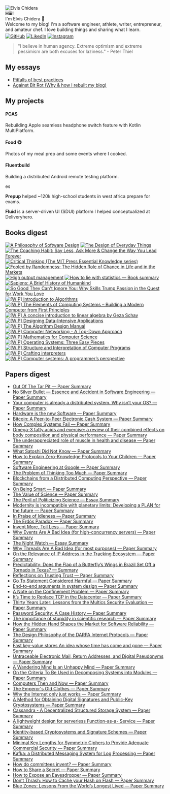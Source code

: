 <!-- placeholder_404_error -->


<div class="circular-image-container">
    <img src="/docs/assets/avatar.jpg" alt="Elvis Chidera" class="circular-image" />
</div>

<div class="text-center">
    <strong>Hiii!</strong>
</div>

<div class="text-center">
    I'm Elvis Chidera 👋
</div>

<div class="text-center">
    Welcome to my blog! I'm a software engineer, athlete, writer, entrepreneur, and amateur chef. I love building things and sharing what I learn<span class="blinking">.</span>
</div>

<div class="text-center" style="margin-top: 4px;">
    <a href="https://github.com/elvis10ten"><img src="/docs/assets/github-mark.svg" alt="GitHub" class="social-icon" /></a>
    <a href="https://linkedin.com/elvischidera"><img src="/docs/assets/linkedin.png" alt="LikedIn" class="social-icon" /></a>
    <a href="https://instagram.com/elvischidera"><img src="/docs/assets/instagram.svg" alt="Instagram" class="social-icon" /></a>
</div>

> "I believe in human agency. Extreme optimism and extreme pessimism are both excuses for laziness." - Peter Thiel

## <span id="essays">My essays</span>
- [Pitfalls of best practices](/src/essays/2024-05-24-pitfalls-of-best-practices.md)
- [Against Bit Rot (Why & how I rebuilt my blog)](/src/essays/2025-how.md)

## <span id="essays">My projects</span>

<!-- First Grid Group: Left card spans two rows -->
  <div class="grid-group group1">
    <!-- Card 1: Background image, spans two rows -->
    <div class="card" style="background-image: url('/docs/assets/banners/pcas.jpg');">
      <div class="card-content">
        <h4>PCAS</h4>
        <p>Rebuilding Apple seamless headphone switch feature with Kotlin MultiPlatform.</p>
      </div>
    </div>
    <!-- Card 2: Background image -->
    <div class="card" style="background-image: url('/docs/assets/banners/cooking2.jpg');">
      <div class="card-content">
        <h4>Food 😋</h4>
        <p>Photos of my meal prep and some events where I cooked.</p>
      </div>
    </div>
    <!-- Card 3: Background image -->
    <div class="card" style="background-image: url('/docs/assets/banners/fluentbuild.jpg');">
      <div class="card-content">
        <h4>Fluentbuild</h4>
        <p>Building a distributed Android remote testing platform.</p>
      </div>es
    </div>
    <!-- Card 4: Background image -->
    <div class="card" style="background-image: url('/docs/assets/banners/prepup.jpg');">
      <div class="card-content">
        <p><strong>Prepup</strong> helped ~120k high-school students in west africa prepare for exams.</p>
      </div>
    </div>
    <!-- Card 5: Background image -->
    <div class="card" style="background-image: url('/docs/assets/banners/prepup.jpg');">
      <div class="card-content">
        <p><strong>Fluid</strong> is a server-driven UI (SDUI) platform I helped conceptualized at Deliveryhero.</p>
      </div>
    </div>
  </div>

## <span id="books">Books digest</span>
<div class="book-gallery">
<a href="/src/books/2022-a-philosophy-software-design.md"><img src="/assets/banners/2022-a-philosophy-software-design.jpg" alt="A Philosophy of Software Design" loading="lazy" /></a>
<a href="/src/books/2022-design-of-everyday-things.md"><img src="/assets/banners/2022-design-of-everyday-things.jpg" alt="The Design of Everyday Things" loading="lazy" /></a>
<a href="/src/books/2023-coaching-habit.md"><img src="/assets/banners/2023-coaching-habit.jpg" alt="The Coaching Habit: Say Less, Ask More & Change the Way You Lead Forever" loading="lazy" /></a>
<a href="/src/books/2023-critical-thinking.md"><img src="/assets/banners/2023-critical-thinking.jpg" alt="Critical Thinking (The MIT Press Essential Knowledge series)" loading="lazy" /></a>
<a href="/src/books/2023-fooled-by-randomness.md"><img src="/assets/banners/2023-fooled-by-randomness.jpg" alt="Fooled by Randomness: The Hidden Role of Chance in Life and in the Markets" loading="lazy" /></a>
<a href="/src/books/2023-high-output-management.md"><img src="/assets/banners/2023-high-output-management.jpg" alt="High output management" loading="lazy" /></a>
<a href="/src/books/2023-how-to-lie-with-statistics.md"><img src="/assets/banners/2023-how-to-lie-with-statistics.jpg" alt="How to lie with statistics — Book summary" loading="lazy" /></a>
<a href="/src/books/2023-sapiens.md"><img src="/assets/banners/2023-sapiens.jpg" alt="Sapiens: A Brief History of Humankind" loading="lazy" /></a>
<a href="/src/books/2023-so-good-they-cant-ignore-you.md"><img src="/assets/banners/2023-so-good-they-cant-ignore-you.jpg" alt="So Good They Can't Ignore You: Why Skills Trump Passion in the Quest for Work You Love" loading="lazy" /></a>
<a href="/src/books/2025-1a-intro-algorithm.md"><img src="/assets/banners/2025-1a-intro-algorithm.jpg" alt="[WIP] Introduction to Algorithms" loading="lazy" /></a>
<a href="/src/books/2025-1a-nand-to-tetris.md"><img src="/assets/banners/2025-1a-nand-to-tetris.jpg" alt="[WIP] The Elements of Computing Systems – Building a Modern Computer from First Principles" loading="lazy" /></a>
<a href="/src/books/2025-1b-intro-linear-algebra.md"><img src="/assets/banners/2025-1b-intro-linear-algebra.jpg" alt="[WIP] A concise introduction to linear algebra by Geza Schay" loading="lazy" /></a>
<a href="/src/books/2025-1c-designing-data-intensive-applications.md"><img src="/assets/banners/2025-1c-designing-data-intensive-applications.jpg" alt="[WIP] Designing Data-Intensive Applications" loading="lazy" /></a>
<a href="/src/books/2025-2-algorithm-design-manual.md"><img src="/assets/banners/2025-2-algorithm-design-manual.jpg" alt="[WIP] The Algorithm Design Manual" loading="lazy" /></a>
<a href="/src/books/2025-3-computer-networking-top-down.md"><img src="/assets/banners/2025-3-computer-networking-top-down.jpg" alt="[WIP] Computer Networking - A Top-Down Approach" loading="lazy" /></a>
<a href="/src/books/2025-4-mathematics-for-computer-science.md"><img src="/assets/banners/2025-4-mathematics-for-computer-science.jpg" alt="[WIP] Mathematics for Computer Science" loading="lazy" /></a>
<a href="/src/books/2025-5-os-three-easy-pieces.md"><img src="/assets/banners/2025-5-os-three-easy-pieces.jpg" alt="[WIP] Operating Systems: Three Easy Pieces" loading="lazy" /></a>
<a href="/src/books/2025-6-sicp.md"><img src="/assets/banners/2025-6-sicp.jpg" alt="[WIP] Structure and Interpretation of Computer Programs" loading="lazy" /></a>
<a href="/src/books/2025-7-crafting-interpreters.md"><img src="/assets/banners/2025-7-crafting-interpreters.jpg" alt="[WIP] Crafting interpreters" loading="lazy" /></a>
<a href="/src/books/2025-8-computer-systems-programmers-perspective.md"><img src="/assets/banners/2025-8-computer-systems-programmers-perspective.jpg" alt="[WIP] Computer systems: A programmer’s perspective" loading="lazy" /></a>
</div>

## <span id="papers">Papers digest</span>
- [Out Of The Tar Pit — Paper Summary](/src/papers/2022-01-02-summary-out-of-the-tar-pit.md)
- [No Silver Bullet — Essence and Accident in Software Engineering — Paper Summary](/src/papers/2022-01-11-no-silver-bullet—essence-and-accident-in-software-engineering.md)
- [Your computer is already a distributed system. Why isn’t your OS? — Paper Summary](/src/papers/2022-04-06-your-computer-already-distributed-system-why-isnt-your-os.md)
- [Hardware is the new Software — Paper Summary](/src/papers/2022-09-08-hardware-new-software.md)
- [Bitcoin: A Peer-to-Peer Electronic Cash System — Paper Summary](/src/papers/2022-09-09-bitcoin.md)
- [How Complex Systems Fail — Paper Summary](/src/papers/2022-09-10-how-complex-systems-fail.md)
- [Omega-3 fatty acids and exercise: a review of their combined effects on body composition and physical performance — Paper Summary](/src/papers/2022-09-11-omega-3-fatty-acids-and-exercise-a-review-of-their-combined-effects-on-body-composition-and-physical-performance.md)
- [The underappreciated role of muscle in health and disease — Paper Summary](/src/papers/2022-09-12-the-underappreciated-role-of-muscle-in-health-and-disease.md)
- [What Satoshi Did Not Know — Paper Summary](/src/papers/2022-09-13-what-satoshi-did-not-know.md)
- [How to Explain Zero-Knowledge Protocols to Your Children — Paper Summary](/src/papers/2022-09-14-how-to-explain-zero-knowledge-protocols-to-your-children.md)
- [Software Engineering at Google — Paper Summary](/src/papers/2022-09-15-software-engineering-at-google.md)
- [The Problem of Thinking Too Much — Paper Summary](/src/papers/2022-09-16-the-problem-of-thinking-too-much.md)
- [Blockchains from a Distributed Computing Perspective — Paper Summary](/src/papers/2022-09-17-blockchains-from-a-distributed-computing-perspective.md)
- [On Being Smart — Paper Summary](/src/papers/2022-09-18-on-being-smart.md)
- [The Value of Science — Paper Summary](/src/papers/2022-09-19-the-value-of-science.md)
- [The Peril of Politicizing Science — Essay Summary](/src/papers/2022-09-20-the-peril-of-politicizing-science.md)
- [Modernity is incompatible with planetary limits: Developing a PLAN for the future — Paper Summary](/src/papers/2022-09-21-modernity-is-incompatible-with-planetary-limits-developing-a-plan-for-the-future.md)
- [In Praise of Idleness — Paper Summary](/src/papers/2022-09-22-in-praise-of-idleness.md)
- [The Erdós Paradox — Paper Summary](/src/papers/2022-09-23-the-erds-paradox.md)
- [Invent More, Toil Less — Paper Summary](/src/papers/2022-09-24-invent-more-toil-less.md)
- [Why Events Are A Bad Idea (for high-concurrency servers) — Paper Summary](/src/papers/2022-09-25-why-events-are-a-bad-idea-for-high-concurrency-servers.md)
- [The Night Watch — Essay Summary](/src/papers/2022-09-26-the-night-watch.md)
- [Why Threads Are A Bad Idea (for most purposes) — Paper Summary](/src/papers/2022-09-27-why-threads-are-a-bad-idea-for-most-purposes.md)
- [On the Relevance of IP Address in the Tracking Ecosystem — Paper Summary](/src/papers/2022-09-28-on-the-relevance-of-ip-address-in-the-tracking-ecosystem.md)
- [Predictability: Does the Flap of a Butterfly’s Wings in Brazil Set Off a Tornado in Texas? — Summary](/src/papers/2022-09-29-predictability-does-the-flap-of-a-butterflys-wings-in-brazil-set-off-a-tornado-in-texas.md)
- [Reflections on Trusting Trust — Paper Summary](/src/papers/2022-09-30-reflections-on-trusting-trust.md)
- [Go To Statement Considered Harmful — Paper Summary](/src/papers/2022-10-01-go-to-statement-considered-harmful.md)
- [End-to-end arguments in system design — Paper Summary](/src/papers/2022-10-02-end-to-end-arguments-in-system-design.md)
- [A Note on the Confinement Problem — Paper Summary](/src/papers/2022-10-03-a-note-on-the-confinement-problem.md)
- [It’s Time to Replace TCP in the Datacenter — Paper Summary](/src/papers/2022-10-04-its-time-to-replace-tcp-in-the-datacenter.md)
- [Thirty Years Later: Lessons from the Multics Security Evaluation — Paper Summary](/src/papers/2022-10-05-thirty-years-later-lessons-from-the-multics-security-evaluation.md)
- [Password Security: A Case History — Paper Summary](/src/papers/2022-10-06-password-security-a-case-history.md)
- [The importance of stupidity in scientific research — Paper Summary](/src/papers/2022-10-07-the-importance-of-stupidity-in-scientific-research.md)
- [How the Hidden Hand Shapes the Market for Software Reliability — Paper Summary](/src/papers/2022-10-08-how-the-hidden-hand-shapes-the-market-for-software-reliability.md)
- [The Design Philosophy of the DARPA Internet Protocols — Paper Summary](/src/papers/2022-10-09-the-design-philosophy-of-the-darpa-internet-protocols.md)
- [Fast key-value stores An idea whose time has come and gone — Paper Summary](/src/papers/2022-10-10-fast-key-value-stores-an-idea-whose-time-has-come-and-gone.md)
- [Untraceable Electronic Mail, Return Addresses, and Digital Pseudonyms — Paper Summary](/src/papers/2022-10-11-untraceable-electronic-mail-return-addresses-and-digital-pseudonyms.md)
- [A Wandering Mind Is an Unhappy Mind — Paper Summary](/src/papers/2022-10-12-a-wandering-mind-is-an-unhappy-mind.md)
- [On the Criteria To Be Used in Decomposing Systems into Modules — Paper Summary](/src/papers/2022-10-13-on-the-criteria-to-be-used-in-decomposing-systems-into-modules.md)
- [Computers Then and Now — Paper Summary](/src/papers/2022-10-14-computers-then-and-now.md)
- [The Emperor's Old Clothes — Paper Summary](/src/papers/2022-10-15-the-emperors-old-clothes.md)
- [Why the Internet only just works — Paper Summary](/src/papers/2022-10-16-why-the-internet-only-just-works.md)
- [A Method for Obtaining Digital Signatures and Public-Key Cryptosystems — Paper Summary](/src/papers/2022-10-17-a-method-for-obtaining-digital-signatures-and-public-key-cryptosystems.md)
- [Cassandra - A Decentralized Structured Storage System — Paper Summary](/src/papers/2022-10-18-cassandra-a-decentralized-structured-storage-system.md)
- [A lightweight design for serverless Function-as-a- Service — Paper Summary](/src/papers/2022-10-19-a-lightweight-design-for-serverless-function-as-a-service.md)
- [Identity-based Cryptosystems and Signature Schemes — Paper Summary](/src/papers/2022-10-20-identity-based-cryptosystems-and-signature-schemes.md)
- [Minimal Key Lengths for Symmetric Ciphers to Provide Adequate Commercial Security — Paper Summary](/src/papers/2022-10-21-minimal-key-lengths-for-symmetric-ciphers-to-provide-adequate-commercial-security.md)
- [Kafka: a Distributed Messaging System for Log Processing — Paper Summary](/src/papers/2022-10-22-kafka-a-distributed-messaging-system-for-log-processing.md)
- [How do committees invent? — Paper Summary](/src/papers/2022-10-23-how-do-committees-invent.md)
- [How to Share a Secret — Paper Summary](/src/papers/2022-10-24-how-to-share-a-secret.md)
- [How to Expose an Eavesdropper — Paper Summary](/src/papers/2022-10-25-how-to-expose-an-eavesdropper.md)
- [Don’t Thrash: How to Cache your Hash on Flash — Paper Summary](/src/papers/2022-10-26-dont-thrash-how-to-cache-your-hash-on-flash.md)
- [Blue Zones: Lessons From the World’s Longest Lived — Paper Summary](/src/papers/2022-10-27-blue-zones-lessons-from-the-worlds-longest-lived.md)
